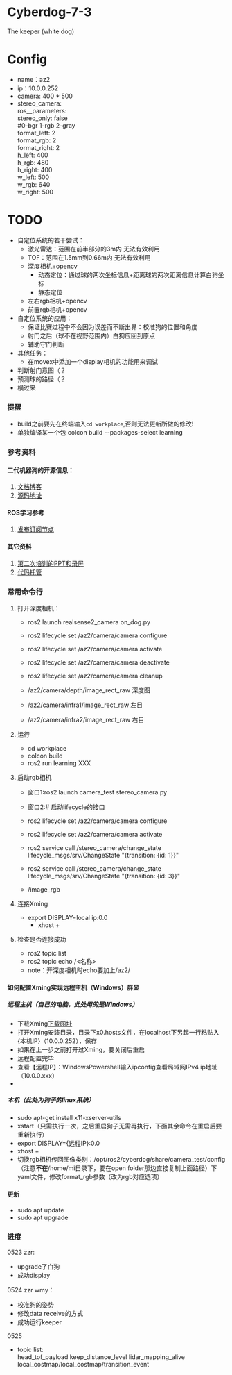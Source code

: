 # Cyberdog-7-3
The keeper (white dog)

# Config
+ name：az2
+ ip：10.0.0.252
+ camera: 400 * 500
+ stereo_camera:  
  ros__parameters:  
    stereo_only: false  
    #0-bgr 1-rgb 2-gray  
    format_left: 2  
    format_rgb: 2   
    format_right: 2  
    h_left: 400  
    h_rgb: 480  
    h_right: 400  
    w_left: 500  
    w_rgb: 640  
    w_right: 500  

# TODO
* 自定位系统的若干尝试：
    * 激光雷达：范围在前半部分的3m内 无法有效利用
    * TOF：范围在1.5mm到0.66m内 无法有效利用
    * 深度相机+opencv
        * 动态定位：通过球的两次坐标信息+距离球的两次距离信息计算白狗坐标
        * 静态定位
    * 左右rgb相机+opencv
    * 前置rgb相机+opencv
* 自定位系统的应用：
    * 保证比赛过程中不会因为误差而不断出界：校准狗的位置和角度
    * 射门之后（球不在视野范围内）白狗应回到原点
    * 辅助守门判断
* 其他任务：
    * 在movex中添加一个display相机的功能用来调试  
* 判断射门意图（？
* 预测球的路径（？
* 横过来


### 提醒
+ build之前要先在终端输入`cd workplace`,否则无法更新所做的修改!
+ 单独编译某一个包 colcon build --packages-select learning


### 参考资料
#### 二代机器狗的开源信息：
1. [文档博客](https://miroboticslab.github.io/blogs/#/)
2. [源码地址](https://github.com/MiRoboticsLab/cyberdog_ws)

#### ROS学习参考
1. [发布订阅节点](https://blog.csdn.net/qq_38649880/article/details/104423203)

#### 其它资料
1. [第二次培训的PPT和录屏](https://cloud.tsinghua.edu.cn/d/9aefef66ac9542a6944d/)
2. [代码托管](https://git.tsinghua.edu.cn/cyberdog_competition/2024)

### 常用命令行
 1. 打开深度相机： 
    + ros2 launch realsense2_camera on_dog.py
    + ros2 lifecycle set /az2/camera/camera configure
    + ros2 lifecycle set /az2/camera/camera activate  

    + ros2 lifecycle set /az2/camera/camera deactivate
    + ros2 lifecycle set /az2/camera/camera cleanup 

    + /az2/camera/depth/image_rect_raw 深度图
    + /az2/camera/infra1/image_rect_raw 左目
    + /az2/camera/infra2/image_rect_raw 右目

 <!--   + ros2 launch realsense2_camera realsense_align_node.launch.py
    + ros2 lifecycle set /az2/camera/camera_align configure
    + ros2 lifecycle set /az2/camera/camera_align activate-->

2. 运行
    + cd workplace
    + colcon build
    + ros2 run learning XXX
3. 启动rgb相机
    + 窗口1:ros2 launch camera_test stereo_camera.py
    + 窗口2:# 启动lifecycle的接口
    + ros2 lifecycle set /az2/camera/camera configure 
    + ros2 lifecycle set /az2/camera/camera activate 
    + ros2 service call /stereo_camera/change_state lifecycle_msgs/srv/ChangeState "{transition: {id: 1}}" 
    + ros2 service call /stereo_camera/change_state lifecycle_msgs/srv/ChangeState "{transition: {id: 3}}" 

    + /image_rgb
    
4. 连接Xming
    + export DISPLAY=local ip:0.0
        + xhost +
5. 检查是否连接成功
    + ros2 topic list
    + ros2 topic echo /<名称>
    + note：开深度相机时echo要加上/az2/


#### 如何配置Xming实现远程主机（Windows）屏显
##### 远程主机（自己的电脑，此处用的是Windows）
+ 下载Xming[下载网址](https://sourceforge.net/projects/xming/?source=typ_redirect)
+ 打开Xming安装目录，目录下x0.hosts文件，在localhost下另起一行粘贴入{本机IP}（10.0.0.252），保存
+ 如果在上一步之前打开过Xming，要关闭后重启
+ 远程配置完毕
+ 查看【远程IP】：WindowsPowershell输入ipconfig查看局域网IPv4 ip地址（10.0.0.xxx）
+ 
##### 本机（此处为狗子的linux系统）  
+ sudo apt-get install x11-xserver-utils
+ xstart（只需执行一次，之后重启狗子无需再执行，下面其余命令在重启后要重新执行）
+ export DISPLAY={远程IP}:0.0
+ xhost +
+ 切换rgb相机传回图像类别：/opt/ros2/cyberdog/share/camera_test/config（注意**不在**/home/mi目录下，要在open folder那边直接复制上面路径）下yaml文件，修改format_rgb参数（改为rgb对应选项）

#### 更新
+ sudo apt update
+ sudo apt upgrade

### 进度  
0523 zzr:  
+ upgrade了白狗
+ 成功display  

0524 zzr wmy：
+ 校准狗的姿势
+ 修改data receive的方式
+ 成功运行keeper

0525
+ topic list:  
head_tof_payload
keep_distance_level
lidar_mapping_alive
local_costmap/local_costmap/transition_event